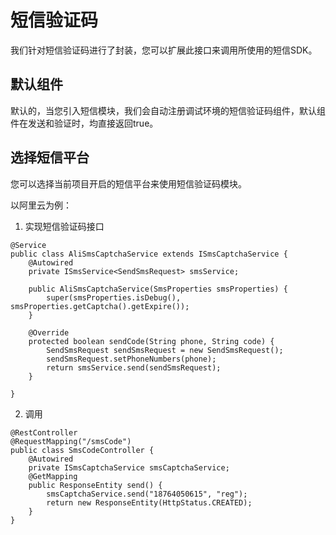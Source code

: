 # 短信验证码

我们针对短信验证码进行了封装，您可以扩展此接口来调用所使用的短信SDK。

## 默认组件

默认的，当您引入短信模块，我们会自动注册调试环境的短信验证码组件，默认组件在发送和验证时，均直接返回true。

## 选择短信平台

您可以选择当前项目开启的短信平台来使用短信验证码模块。

以阿里云为例：

1. 实现短信验证码接口

```
@Service
public class AliSmsCaptchaService extends ISmsCaptchaService {
    @Autowired
    private ISmsService<SendSmsRequest> smsService;

    public AliSmsCaptchaService(SmsProperties smsProperties) {
        super(smsProperties.isDebug(), smsProperties.getCaptcha().getExpire());
    }

    @Override
    protected boolean sendCode(String phone, String code) {
        SendSmsRequest sendSmsRequest = new SendSmsRequest();
        sendSmsRequest.setPhoneNumbers(phone);
        return smsService.send(sendSmsRequest);
    }

}
```

2. 调用

```
@RestController
@RequestMapping("/smsCode")
public class SmsCodeController {
    @Autowired
    private ISmsCaptchaService smsCaptchaService;
    @GetMapping
    public ResponseEntity send() {
        smsCaptchaService.send("18764050615", "reg");
        return new ResponseEntity(HttpStatus.CREATED);
    }
}
```

